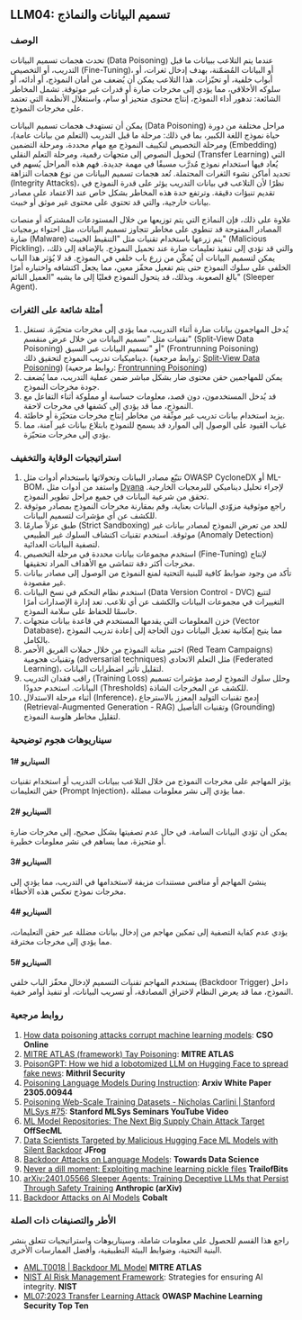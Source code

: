 ## LLM04: تسميم البيانات والنماذج

### الوصف

تحدث هجمات تسميم البيانات (Data Poisoning) عندما يتم التلاعب ببيانات ما قبل التدريب، أو التخصيص (Fine-Tuning)، أو البيانات المُضمّنة، بهدف إدخال ثغرات، أو أبواب خلفية، أو تحيّزات. هذا التلاعب يمكن أن يُضعف من أمان النموذج، أو أدائه، أو سلوكه الأخلاقي، مما يؤدي إلى مخرجات ضارة أو قدرات غير موثوقة. تشمل المخاطر الشائعة: تدهور أداء النموذج، إنتاج محتوى متحيز أو سام، واستغلال الأنظمة التي تعتمد على مخرجات النموذج.

يمكن أن تستهدف هجمات تسميم البيانات (Data Poisoning) مراحل مختلفة من دورة حياة نموذج اللغة الكبير، بما في ذلك: مرحلة ما قبل التدريب (التعلم من بيانات عامة)، ومرحلة التخصيص لتكييف النموذج مع مهام محددة، ومرحلة التضمين (Embedding) لتحويل النصوص إلى متجهات رقمية، ومرحلة التعلم النقلي (Transfer Learning) التي يُعاد فيها استخدام نموذج مُدرَّب مسبقًا في مهمة جديدة. فهم هذه المراحل يُسهم في تحديد أماكن نشوء الثغرات المحتملة. تُعد هجمات تسميم البيانات من نوع هجمات النزاهة (Integrity Attacks)، نظرًا لأن التلاعب في بيانات التدريب يؤثر على قدرة النموذج في تقديم تنبؤات دقيقة. وترتفع حدة هذه المخاطر بشكل خاص عند الاعتماد على مصادر بيانات خارجية، والتي قد تحتوي على محتوى غير موثق أو خبيث.

علاوة على ذلك، فإن النماذج التي يتم توزيعها من خلال المستودعات المشتركة أو منصات المصادر المفتوحة قد تنطوي على مخاطر تتجاوز تسميم البيانات، مثل احتواء برمجيات ضارة (Malware) يتم زرعها باستخدام تقنيات مثل "التنقيط الخبيث" (Malicious Pickling)، والتي قد تؤدي إلى تنفيذ تعليمات ضارة عند تحميل النموذج. بالإضافة إلى ذلك، يمكن لتسميم البيانات أن يُمكّن من زرع باب خلفي في النموذج. قد لا يُؤثر هذا الباب الخلفي على سلوك النموذج حتى يتم تفعيل محفّز معين، مما يجعل اكتشافه واختباره أمرًا بالغ الصعوبة. وبذلك، قد يتحول النموذج فعليًا إلى ما يشبه "العميل النائم" (Sleeper Agent).

### أمثلة شائعة على الثغرات

1. يُدخل المهاجمون بيانات ضارة أثناء التدريب، مما يؤدي إلى مخرجات متحيّزة. تستغل تقنيات مثل "تسميم البيانات من خلال عرض منقسم" (Split-View Data Poisoning) أو "تسميم البيانات عبر السبق" (Frontrunning Poisoning) ديناميكيات تدريب النموذج لتحقيق ذلك.
  (روابط مرجعية: [Split-View Data Poisoning](https://github.com/GangGreenTemperTatum/speaking/blob/main/dc604/hacker-summer-camp-23/Ads%20_%20Poisoning%20Web%20Training%20Datasets%20_%20Flow%20Diagram%20-%20Exploit%201%20Split-View%20Data%20Poisoning.jpeg))
  (روابط مرجعية: [Frontrunning Poisoning](https://github.com/GangGreenTemperTatum/speaking/blob/main/dc604/hacker-summer-camp-23/Ads%20_%20Poisoning%20Web%20Training%20Datasets%20_%20Flow%20Diagram%20-%20Exploit%202%20Frontrunning%20Data%20Poisoning.jpeg))
3. يمكن للمهاجمين حقن محتوى ضار بشكل مباشر ضمن عملية التدريب، مما يُضعف جودة مخرجات النموذج.
4. قد يُدخل المستخدمون، دون قصد، معلومات حساسة أو مملوكة أثناء التفاعل مع النموذج، مما قد يؤدي إلى كشفها في مخرجات لاحقة.
5. يزيد استخدام بيانات تدريب غير موثّقة من مخاطر إنتاج مخرجات متحيّزة أو خاطئة.
6. غياب القيود على الوصول إلى الموارد قد يسمح للنموذج بابتلاع بيانات غير آمنة، مما يؤدي إلى مخرجات متحيّزة.

### استراتيجيات الوقاية والتخفيف

1. تتبّع مصادر البيانات وتحولاتها باستخدام أدوات مثل OWASP CycloneDX أو ML-BOM، واستفد من أدوات مثل [Dyana](https://github.com/dreadnode/dyana)  لإجراء تحليل ديناميكي للبرمجيات الخارجية. تحقق من شرعية البيانات في جميع مراحل تطوير النموذج.
2.  راجع موثوقية مزوّدي البيانات بعناية، وقم بمقارنة مخرجات النموذج بمصادر موثوقة للكشف عن أي مؤشرات لتسميم البيانات.
3.  طبق عزلاً صارمًا (Strict Sandboxing) للحد من تعرض النموذج لمصادر بيانات غير موثوقة. استخدم تقنيات اكتشاف السلوك غير الطبيعي (Anomaly Detection) لتصفية البيانات العدائية.
4. استخدم مجموعات بيانات محددة في مرحلة التخصيص (Fine-Tuning) لإنتاج مخرجات أكثر دقة تتماشى مع الأهداف المراد تحقيقها.
5. تأكد من وجود ضوابط كافية للبنية التحتية لمنع النموذج من الوصول إلى مصادر بيانات غير مقصودة.
6. استخدم نظام التحكم في نسخ البيانات (Data Version Control - DVC) لتتبع التغييرات في مجموعات البيانات والكشف عن أي تلاعب. تعد إدارة الإصدارات أمرًا حاسمًا للحفاظ على سلامة النموذج.
7. خزن المعلومات التي يقدمها المستخدم في قاعدة بيانات متجهات (Vector Database)، مما يتيح إمكانية تعديل البيانات دون الحاجة إلى إعادة تدريب النموذج بالكامل.
8. اختبر متانة النموذج من خلال حملات الفريق الأحمر (Red Team Campaigns) وتقنيات هجومية (adversarial techniques) مثل التعلم الاتحادي (Federated Learning)، لتقليل تأثير اضطرابات البيانات.
9. راقب فقدان التدريب (Training Loss) وحلل سلوك النموذج لرصد مؤشرات تسميم البيانات. استخدم حدودًا (Thresholds) للكشف عن المخرجات الشاذة.
10. أثناء مرحلة الاستدلال (Inference)، إِدمج تقنيات التوليد المعزز بالاسترجاع (Retrieval-Augmented Generation - RAG) وتقنيات التأصيل (Grounding) لتقليل مخاطر هلوسة النموذج.

### سيناريوهات هجوم توضيحية

#### السيناريو #1
  يؤثر المهاجم على مخرجات النموذج من خلال التلاعب ببيانات التدريب أو استخدام تقنيات حقن التعليمات (Prompt Injection)، مما يؤدي إلى نشر معلومات مضللة.
#### السيناريو #2
  يمكن أن تؤدي البيانات السامة، في حال عدم تصفيتها بشكل صحيح، إلى مخرجات ضارة أو متحيزة، مما يساهم في نشر معلومات خطيرة.
#### السيناريو #3
  ينشئ المهاجم أو منافس مستندات مزيفة لاستخدامها في التدريب، مما يؤدي إلى مخرجات نموذج تعكس هذه الأخطاء.
#### السيناريو #4
  يؤدي عدم كفاية التصفية إلى تمكين مهاجم من إدخال بيانات مضللة عبر حقن التعليمات، مما يؤدي إلى مخرجات مخترقة.
#### السيناريو #5
  يستخدم المهاجم تقنيات التسميم لإدخال محفّز الباب خلفي (Backdoor Trigger) داخل النموذج، مما قد يعرض النظام لاختراق المصادقة، أو تسريب البيانات، أو تنفيذ أوامر خفية.

### روابط مرجعية

1. [How data poisoning attacks corrupt machine learning models](https://www.csoonline.com/article/3613932/how-data-poisoning-attacks-corrupt-machine-learning-models.html): **CSO Online**
2. [MITRE ATLAS (framework) Tay Poisoning](https://atlas.mitre.org/studies/AML.CS0009/): **MITRE ATLAS**
3. [PoisonGPT: How we hid a lobotomized LLM on Hugging Face to spread fake news](https://blog.mithrilsecurity.io/poisongpt-how-we-hid-a-lobotomized-llm-on-hugging-face-to-spread-fake-news/): **Mithril Security**
4. [Poisoning Language Models During Instruction](https://arxiv.org/abs/2305.00944): **Arxiv White Paper 2305.00944**
5. [Poisoning Web-Scale Training Datasets - Nicholas Carlini | Stanford MLSys #75](https://www.youtube.com/watch?v=h9jf1ikcGyk): **Stanford MLSys Seminars YouTube Video**
6. [ML Model Repositories: The Next Big Supply Chain Attack Target](https://www.darkreading.com/cloud-security/ml-model-repositories-next-big-supply-chain-attack-target) **OffSecML**
7. [Data Scientists Targeted by Malicious Hugging Face ML Models with Silent Backdoor](https://jfrog.com/blog/data-scientists-targeted-by-malicious-hugging-face-ml-models-with-silent-backdoor/) **JFrog**
8. [Backdoor Attacks on Language Models](https://towardsdatascience.com/backdoor-attacks-on-language-models-can-we-trust-our-models-weights-73108f9dcb1f): **Towards Data Science**
9. [Never a dill moment: Exploiting machine learning pickle files](https://blog.trailofbits.com/2021/03/15/never-a-dill-moment-exploiting-machine-learning-pickle-files/) **TrailofBits**
10. [arXiv:2401.05566 Sleeper Agents: Training Deceptive LLMs that Persist Through Safety Training](https://www.anthropic.com/news/sleeper-agents-training-deceptive-llms-that-persist-through-safety-training) **Anthropic (arXiv)**
11. [Backdoor Attacks on AI Models](https://www.cobalt.io/blog/backdoor-attacks-on-ai-models) **Cobalt**

### الأطر والتصنيفات ذات الصلة

راجع هذا القسم للحصول على معلومات شاملة، وسيناريوهات واستراتيجيات تتعلق بنشر البنية التحتية، وضوابط البيئة التطبيقية، وأفضل الممارسات الأخرى.

- [AML.T0018 | Backdoor ML Model](https://atlas.mitre.org/techniques/AML.T0018) **MITRE ATLAS**
- [NIST AI Risk Management Framework](https://www.nist.gov/itl/ai-risk-management-framework): Strategies for ensuring AI integrity. **NIST**
- [ML07:2023 Transfer Learning Attack](https://owasp.org/www-project-machine-learning-security-top-10/docs/ML07_2023-Transfer_Learning_Attack) **OWASP Machine Learning Security Top Ten**
